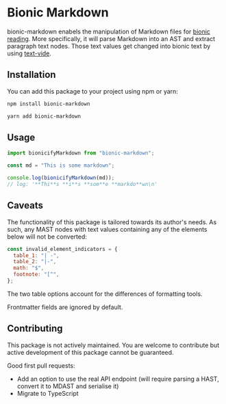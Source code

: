# Bionic Markdown

bionic-markdown enabels the manipulation of Markdown files for [bionic reading](https://bionic-reading.com/). More specifically, it will parse Markdown into an AST and extract paragraph text nodes. Those text values get changed into bionic text by using [text-vide](https://github.com/Gumball12/text-vide).

## Installation

You can add this package to your project using npm or yarn:

```bash
npm install bionic-markdown
```

```bash
yarn add bionic-markdown
```

## Usage

```js
import bionicifyMarkdown from "bionic-markdown";

const md = "This is some markdown";

console.log(bionicifyMarkdown(md));
// log: '**Thi**s **i**s **som**e **markdo**wn\n'
```

## Caveats

The functionality of this package is tailored towards its author's needs. As such, any MAST nodes with text values containing any of the elements below will not be converted:

```js
const invalid_element_indicators = {
  table_1: "| -",
  table_2: "|-",
  math: "$",
  footnote: "[^",
};
```

The two table options account for the differences of formatting tools.

Frontmatter fields are ignored by default.

## Contributing

This package is not actively maintained. You are welcome to contribute but active development of this package cannot be guaranteed.

Good first pull requests:

- Add an option to use the real API endpoint (will require parsing a HAST, convert it to MDAST and serialise it)
- Migrate to TypeScript
